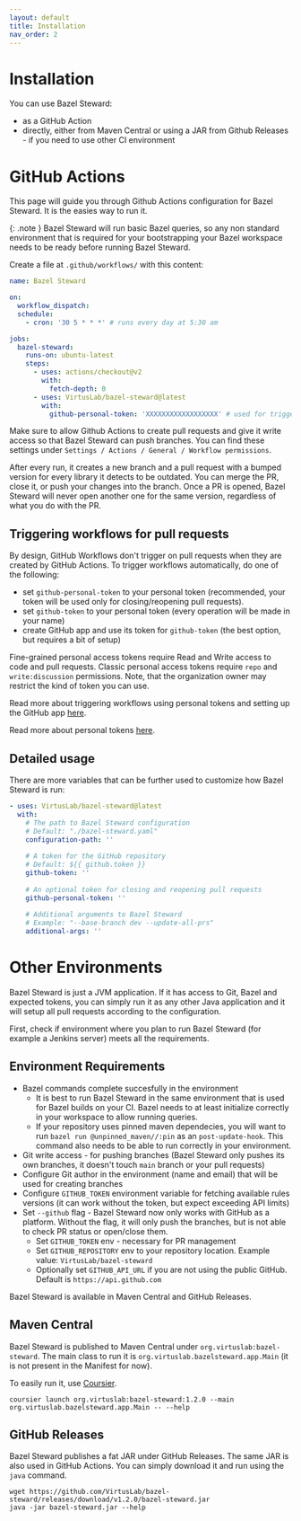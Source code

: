 ```yaml
---
layout: default
title: Installation
nav_order: 2
---
```


# Installation

You can use Bazel Steward:
  * as a GitHub Action
  * directly, either from Maven Central or using a JAR from Github Releases - if you need to use other CI environment

# GitHub Actions

This page will guide you through Github Actions configuration for Bazel Steward. It is the easies way to run it.

{: .note } 
Bazel Steward will run basic Bazel queries, so any non standard environment that is required for your bootstrapping your Bazel workspace needs to be ready before running Bazel Steward. 

Create a file at  `.github/workflows/` with this content:
```yaml
name: Bazel Steward

on:
  workflow_dispatch:
  schedule:
    - cron: '30 5 * * *' # runs every day at 5:30 am

jobs:
  bazel-steward:
    runs-on: ubuntu-latest
    steps:
      - uses: actions/checkout@v2
        with:
          fetch-depth: 0
      - uses: VirtusLab/bazel-steward@latest
        with:
          github-personal-token: 'XXXXXXXXXXXXXXXXXX' # used for triggering workflows, read below
```

Make sure to allow Github Actions to create pull requests and give it write access so that Bazel Steward can push branches. You can find these settings
under `Settings / Actions / General / Workflow permissions`.

After every run, it creates a new branch and a pull request with a bumped version for every library it detects to be outdated.
You can merge the PR, close it, or push your changes into the branch.
Once a PR is opened, Bazel Steward will never open another one for the same version, regardless of what you do with the PR.

## Triggering workflows for pull requests

By design, GitHub Workflows don't trigger on pull requests when they are created by GitHub Actions.
To trigger workflows automatically, do one of the following:
* set `github-personal-token` to your personal token (recommended, your token will be used only for closing/reopening pull requests).
* set `github-token` to your personal token (every operation will be made in your name)
* create GitHub app and use its token for `github-token` (the best option, but requires a bit of setup)

Fine-grained personal access tokens require Read and Write access to code and pull requests.
Classic personal access tokens require `repo` and `write:discussion` permissions.
Note, that the organization owner may restrict the kind of token you can use.

Read more about triggering workflows using personal tokens and setting up the GitHub app [here](https://github.com/peter-evans/create-pull-request/blob/main/docs/concepts-guidelines.md#triggering-further-workflow-runs).

Read more about personal tokens [here](https://docs.github.com/en/authentication/keeping-your-account-and-data-secure/creating-a-personal-access-token).

## Detailed usage
There are more variables that can be further used to customize how Bazel Steward is run:

```yaml
- uses: VirtusLab/bazel-steward@latest
  with:
    # The path to Bazel Steward configuration
    # Default: "./bazel-steward.yaml"
    configuration-path: ''
    
    # A token for the GitHub repository
    # Default: ${{ github.token }}
    github-token: ''
    
    # An optional token for closing and reopening pull requests
    github-personal-token: ''
    
    # Additional arguments to Bazel Steward
    # Example: "--base-branch dev --update-all-prs"
    additional-args: ''    
```

# Other Environments
Bazel Steward is just a JVM application. If it has access to Git, Bazel and expected tokens, you can simply run it as any other Java application and it will setup all
pull requests according to the configuration.

First, check if environment where you plan to run Bazel Steward (for example a Jenkins server) meets all the requirements.

## Environment Requirements
* Bazel commands complete succesfully in the environment
  * It is best to run Bazel Steward in the same environment that is used for Bazel builds on your CI. Bazel needs to at least initialize correctly in your workspace to allow running queries. 
  * If your repository uses pinned maven dependecies, you will want to run `bazel run @unpinned_maven//:pin` as an `post-update-hook`. This command also needs to be able to run correctly in your environment.
* Git write access - for pushing branches (Bazel Steward only pushes its own branches, it doesn't touch `main` branch or your pull requests)
* Configure Git author in the environment (name and email) that will be used for creating branches
* Configure `GITHUB_TOKEN` environment variable for fetching available rules versions (it can work without the token, but expect exceeding API limits)
* Set `--github` flag - Bazel Steward now only works with GitHub as a platform. Without the flag, it will only push the branches, but is not able to check PR status or open/close them.
  * Set `GITHUB_TOKEN` env - necessary for PR management
  * Set `GITHUB_REPOSITORY` env to your repository location. Example value: `VirtusLab/bazel-steward` 
  * Optionally set `GITHUB_API_URL` if you are not using the public GitHub. Default is `https://api.github.com`

Bazel Steward is available in Maven Central and GitHub Releases.

## Maven Central
Bazel Steward is published to Maven Central under `org.virtuslab:bazel-steward`. The main class to run it is `org.virtuslab.bazelsteward.app.Main` (it is not present in the Manifest for now).

To easily run it, use [Coursier](https://get-coursier.io/docs/cli-installation).

```
coursier launch org.virtuslab:bazel-steward:1.2.0 --main org.virtuslab.bazelsteward.app.Main -- --help
```

## GitHub Releases
Bazel Steward publishes a fat JAR under GitHub Releases. The same JAR is also used in GitHub Actions. You can simply download it and run using the `java` command.

```
wget https://github.com/VirtusLab/bazel-steward/releases/download/v1.2.0/bazel-steward.jar
java -jar bazel-steward.jar --help
```
